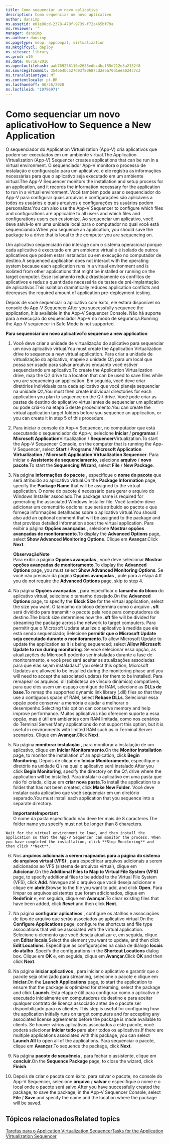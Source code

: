 ```yaml
---
title: Como sequenciar um novo aplicativo
description: Como sequenciar um novo aplicativo
author: dansimp
ms.assetid: e01e98cd-2378-478f-9739-f72c465bf79a
ms.reviewer: ''
manager: dansimp
ms.author: dansimp
ms.pagetype: mdop, appcompat, virtualization
ms.mktglfcycl: deploy
ms.sitesec: library
ms.prod: w10
ms.date: 06/16/2016
ms.openlocfilehash: aab769256116e2635edbc4bcf55d212e3a2152f8
ms.sourcegitcommit: 354664bc527d93f80687cd2eba70d1eea024c7c3
ms.translationtype: MT
ms.contentlocale: pt-BR
ms.lasthandoff: 06/26/2020
ms.locfileid: "10796971"
---
```

# <span data-ttu-id="88cec-103">Como sequenciar um novo aplicativo</span><span class="sxs-lookup"><span data-stu-id="88cec-103">How to Sequence a New Application</span></span>


<span data-ttu-id="88cec-104">O sequenciador do Application Virtualization (App-V) cria aplicativos que podem ser executados em um ambiente virtual.</span><span class="sxs-lookup"><span data-stu-id="88cec-104">The Application Virtualization (App-V) Sequencer creates applications that can be run in a virtual environment.</span></span> <span data-ttu-id="88cec-105">O sequenciador App-V monitora o processo de instalação e configuração para um aplicativo, e ele registra as informações necessárias para que o aplicativo seja executado em um ambiente virtual.</span><span class="sxs-lookup"><span data-stu-id="88cec-105">The App-V Sequencer monitors the installation and setup process for an application, and it records the information necessary for the application to run in a virtual environment.</span></span> <span data-ttu-id="88cec-106">Você também pode usar o sequenciador do App-V para configurar quais arquivos e configurações são aplicáveis a todos os usuários e quais arquivos e configurações os usuários podem personalizar.</span><span class="sxs-lookup"><span data-stu-id="88cec-106">You can also use the App-V Sequencer to configure which files and configurations are applicable to all users and which files and configurations users can customize.</span></span> <span data-ttu-id="88cec-107">Ao sequenciar um aplicativo, você deve salvá-lo em uma unidade local para o computador no qual você está sequenciando.</span><span class="sxs-lookup"><span data-stu-id="88cec-107">When you sequence an application, you should save the package to a drive that is local to the computer you are sequencing on.</span></span>

<span data-ttu-id="88cec-108">Um aplicativo sequenciado não interage com o sistema operacional porque cada aplicativo é executado em um ambiente virtual e é isolado de outros aplicativos que podem estar instalados ou em execução no computador de destino.</span><span class="sxs-lookup"><span data-stu-id="88cec-108">A sequenced application does not interact with the operating system because each application runs in a virtual environment and is isolated from other applications that might be installed or running on the target computer.</span></span> <span data-ttu-id="88cec-109">Esse isolamento reduz drasticamente os conflitos de aplicativos e reduz a quantidade necessária de testes de pré-implantação de aplicativos.</span><span class="sxs-lookup"><span data-stu-id="88cec-109">This isolation dramatically reduces application conflicts and decreases the required amount of application pre-deployment testing.</span></span>

<span data-ttu-id="88cec-110">Depois de você sequenciar o aplicativo com êxito, ele estará disponível no console do App-V Sequencer.</span><span class="sxs-lookup"><span data-stu-id="88cec-110">After you successfully sequence the application, it is available in the App-V Sequencer Console.</span></span> <span data-ttu-id="88cec-111">Não há suporte para a execução do sequenciador App-V no modo de segurança.</span><span class="sxs-lookup"><span data-stu-id="88cec-111">Running the App-V sequencer in Safe Mode is not supported.</span></span>

**<span data-ttu-id="88cec-112">Para sequenciar um novo aplicativo</span><span class="sxs-lookup"><span data-stu-id="88cec-112">To sequence a new application</span></span>**

1.  <span data-ttu-id="88cec-113">Você deve criar a unidade de virtualização do aplicativo para sequenciar um novo aplicativo virtual.</span><span class="sxs-lookup"><span data-stu-id="88cec-113">You must create the Application Virtualization drive to sequence a new virtual application.</span></span> <span data-ttu-id="88cec-114">Para criar a unidade de virtualização do aplicativo, mapeie a unidade Q:\\ para um local que possa ser usado para salvar arquivos enquanto você estiver sequenciando um aplicativo.</span><span class="sxs-lookup"><span data-stu-id="88cec-114">To create the Application Virtualization drive, map the Q:\\ drive to a location that can be used to save files while you are sequencing an application.</span></span> <span data-ttu-id="88cec-115">Em seguida, você deve criar diretórios individuais para cada aplicativo que você planeja sequenciar na unidade Q:\\.</span><span class="sxs-lookup"><span data-stu-id="88cec-115">You must then create individual directories for each application you plan to sequence on the Q:\\ drive.</span></span> <span data-ttu-id="88cec-116">Você pode criar as pastas de destino do aplicativo virtual antes de sequenciar um aplicativo ou pode criá-lo na etapa 5 deste procedimento.</span><span class="sxs-lookup"><span data-stu-id="88cec-116">You can create the virtual application target folders before you sequence an application, or you can create it in step 5 of this procedure.</span></span>

2.  <span data-ttu-id="88cec-117">Para iniciar o console do App-v Sequencer, no computador que está executando o sequenciador do App-v, selecione **Iniciar**  /  **programas**  /  **Microsoft Application**Virtualization  /  **Sequencer**Virtualization.</span><span class="sxs-lookup"><span data-stu-id="88cec-117">To start the App-V Sequencer Console, on the computer that is running the App-V Sequencer, select **Start** / **Programs** / **Microsoft Application Virtualization** / **Microsoft Application Virtualization Sequencer**.</span></span> <span data-ttu-id="88cec-118">Para iniciar o **Assistente de sequenciamento**, selecione **arquivo**  /  **novo pacote**.</span><span class="sxs-lookup"><span data-stu-id="88cec-118">To start the **Sequencing Wizard**, select **File** / **New Package**.</span></span>

3.  <span data-ttu-id="88cec-119">Na página **informações do pacote** , especifique o **nome do pacote** que será atribuído ao aplicativo virtual.</span><span class="sxs-lookup"><span data-stu-id="88cec-119">On the **Package Information** page, specify the **Package Name** that will be assigned to the virtual application.</span></span> <span data-ttu-id="88cec-120">O nome do pacote é necessário para gerar o arquivo do Windows Installer associado.</span><span class="sxs-lookup"><span data-stu-id="88cec-120">The package name is required for generating the associated Windows Installer file.</span></span> <span data-ttu-id="88cec-121">Você também deve adicionar um comentário opcional que será atribuído ao pacote e que forneça informações detalhadas sobre o aplicativo virtual.</span><span class="sxs-lookup"><span data-stu-id="88cec-121">You should also add an optional comment that will be assigned to the package and that provides detailed information about the virtual application.</span></span> <span data-ttu-id="88cec-122">Para exibir a página **Opções avançadas** , selecione **Mostrar opções avançadas de monitoramento**.</span><span class="sxs-lookup"><span data-stu-id="88cec-122">To display the **Advanced Options** page, select **Show Advanced Monitoring Options**.</span></span> <span data-ttu-id="88cec-123">Clique em **Avançar**.</span><span class="sxs-lookup"><span data-stu-id="88cec-123">Click **Next**.</span></span>

    **<span data-ttu-id="88cec-124">Observação</span><span class="sxs-lookup"><span data-stu-id="88cec-124">Note</span></span>**  
    <span data-ttu-id="88cec-125">Para exibir a página **Opções avançadas** , você deve selecionar **Mostrar opções avançadas de monitoramento**.</span><span class="sxs-lookup"><span data-stu-id="88cec-125">To display the **Advanced Options** page, you must select **Show Advanced Monitoring Options**.</span></span> <span data-ttu-id="88cec-126">Se você não precisar da página **Opções avançadas** , pule para a etapa 4.</span><span class="sxs-lookup"><span data-stu-id="88cec-126">If you do not require the **Advanced Options** page, skip to step 4.</span></span>



4.  <span data-ttu-id="88cec-127">Na página **Opções avançadas** , para especificar o **tamanho do bloco** do aplicativo virtual, selecione o tamanho desejado.</span><span class="sxs-lookup"><span data-stu-id="88cec-127">On the **Advanced Options** page, to specify the **Block Size** for the virtual application, select the size you want.</span></span> <span data-ttu-id="88cec-128">O tamanho do bloco determina como o arquivo **. sft** será dividido para transmitir o pacote pela rede para computadores de destino.</span><span class="sxs-lookup"><span data-stu-id="88cec-128">The block size determines how the **.sft** file will be divided for streaming the package across the network to target computers.</span></span> <span data-ttu-id="88cec-129">Para permitir que o Microsoft Update atualize o aplicativo à medida que ele está sendo sequenciado; Selecione **permitir que o Microsoft Update seja executado durante o monitoramento**.</span><span class="sxs-lookup"><span data-stu-id="88cec-129">To allow Microsoft Update to update the application as it is being sequenced; select **Allow Microsoft Update to run during monitoring**.</span></span> <span data-ttu-id="88cec-130">Se você selecionar essa opção, as atualizações da Microsoft poderão ser instaladas durante a fase de monitoramento, e você precisará aceitar as atualizações associadas para que elas sejam instaladas.</span><span class="sxs-lookup"><span data-stu-id="88cec-130">If you select this option, Microsoft Updates are allowed to be installed during the monitoring phase and you will need to accept the associated updates for them to be installed.</span></span> <span data-ttu-id="88cec-131">Para remapear os arquivos. dll (biblioteca de vínculo dinâmico) compatíveis, para que eles usem um espaço contíguo de RAM, selecione as **DLLs de base**.</span><span class="sxs-lookup"><span data-stu-id="88cec-131">To remap the supported dynamic link library (.dll) files so that they use a contiguous space of RAM, select **Rebase DLLs**.</span></span> <span data-ttu-id="88cec-132">Selecionar essa opção pode conservar a memória e ajudar a melhorar o desempenho.</span><span class="sxs-lookup"><span data-stu-id="88cec-132">Selecting this option can conserve memory and help improve performance.</span></span> <span data-ttu-id="88cec-133">Muitos aplicativos não oferecem suporte a essa opção, mas é útil em ambientes com RAM limitada, como nos cenários do Terminal Server.</span><span class="sxs-lookup"><span data-stu-id="88cec-133">Many applications do not support this option, but it is useful in environments with limited RAM such as in Terminal Server scenarios.</span></span> <span data-ttu-id="88cec-134">Clique em **Avançar**.</span><span class="sxs-lookup"><span data-stu-id="88cec-134">Click **Next**.</span></span>

5.  <span data-ttu-id="88cec-135">Na página **monitorar instalação** , para monitorar a instalação de um aplicativo, clique em **Iniciar Monitoramento**.</span><span class="sxs-lookup"><span data-stu-id="88cec-135">On the **Monitor Installation** page, to monitor the installation of an application, click **Begin Monitoring**.</span></span> <span data-ttu-id="88cec-136">Depois de clicar em **Iniciar Monitoramento**, especifique o diretório na unidade Q:\\ na qual o aplicativo será instalado.</span><span class="sxs-lookup"><span data-stu-id="88cec-136">After you click **Begin Monitoring**, specify the directory on the Q:\\ drive where the application will be installed.</span></span> <span data-ttu-id="88cec-137">Para instalar o aplicativo em uma pasta que não foi criada, clique em **criar nova pasta**.</span><span class="sxs-lookup"><span data-stu-id="88cec-137">To install the application to a folder that has not been created, click **Make New Folder**.</span></span> <span data-ttu-id="88cec-138">Você deve instalar cada aplicativo que você sequenciar em um diretório separado.</span><span class="sxs-lookup"><span data-stu-id="88cec-138">You must install each application that you sequence into a separate directory.</span></span>

    **<span data-ttu-id="88cec-139">Importante</span><span class="sxs-lookup"><span data-stu-id="88cec-139">Important</span></span>**  
    <span data-ttu-id="88cec-140">O nome da pasta especificado não deve ter mais de 8 caracteres.</span><span class="sxs-lookup"><span data-stu-id="88cec-140">The folder name you specify must not be longer than 8 characters.</span></span>



~~~
Wait for the virtual environment to load, and then install the application so that the App-V Sequencer can monitor the process. When you have completed the installation, click **Stop Monitoring** and then click **Next**.
~~~

6. <span data-ttu-id="88cec-141">Nos **arquivos adicionais a serem mapeados para a página do sistema de arquivos virtual (VFS)** , para especificar arquivos adicionais a serem adicionados ao VFS (sistema de arquivos virtual), clique em **Adicionar**.</span><span class="sxs-lookup"><span data-stu-id="88cec-141">On the **Additional Files to Map to Virtual File System (VFS)** page, to specify additional files to be added to the Virtual File System (VFS), click **Add**.</span></span> <span data-ttu-id="88cec-142">Navegue até o arquivo que você deseja adicionar e clique em **abrir**.</span><span class="sxs-lookup"><span data-stu-id="88cec-142">Browse to the file you want to add, and click **Open**.</span></span> <span data-ttu-id="88cec-143">Para limpar os arquivos existentes que foram adicionados, clique em **Redefinir** e, em seguida, clique em **Avançar**.</span><span class="sxs-lookup"><span data-stu-id="88cec-143">To clear existing files that have been added, click **Reset** and then click **Next**.</span></span>

7. <span data-ttu-id="88cec-144">Na página **configurar aplicativos** , configure os atalhos e associações de tipo de arquivo que serão associados ao aplicativo virtual.</span><span class="sxs-lookup"><span data-stu-id="88cec-144">On the **Configure Applications** page, configure the shortcuts and file type associations that will be associated with the virtual application.</span></span> <span data-ttu-id="88cec-145">Selecione o elemento que você deseja atualizar e, em seguida, clique em **Editar locais**.</span><span class="sxs-lookup"><span data-stu-id="88cec-145">Select the element you want to update, and then click **Edit Locations**.</span></span> <span data-ttu-id="88cec-146">Especifique as configurações na caixa de diálogo **locais do atalho** .</span><span class="sxs-lookup"><span data-stu-id="88cec-146">Specify the configurations in the **Shortcut Locations** dialog box.</span></span> <span data-ttu-id="88cec-147">Clique em **OK** e, em seguida, clique em **Avançar**.</span><span class="sxs-lookup"><span data-stu-id="88cec-147">Click **OK** and then click **Next**.</span></span>

8. <span data-ttu-id="88cec-148">Na página **iniciar aplicativos** , para iniciar o aplicativo e garantir que o pacote seja otimizado para streaming, selecione o pacote e clique em **Iniciar**.</span><span class="sxs-lookup"><span data-stu-id="88cec-148">On the **Launch Applications** page, to start the application to ensure that the package is optimized for streaming, select the package and click **Launch**.</span></span> <span data-ttu-id="88cec-149">Esta etapa é útil para configurar como o aplicativo é executado inicialmente em computadores de destino e para aceitar qualquer contrato de licença associado antes de o pacote ser disponibilizado para os clientes.</span><span class="sxs-lookup"><span data-stu-id="88cec-149">This step is useful for configuring how the application initially runs on target computers and for accepting any associated license agreements before the package is made available to clients.</span></span> <span data-ttu-id="88cec-150">Se houver vários aplicativos associados a este pacote, você poderá selecionar **Iniciar tudo** para abrir todos os aplicativos.</span><span class="sxs-lookup"><span data-stu-id="88cec-150">If there are multiple applications associated with this package, you can select **Launch All** to open all of the applications.</span></span> <span data-ttu-id="88cec-151">Para sequenciar o pacote, clique em **Avançar**.</span><span class="sxs-lookup"><span data-stu-id="88cec-151">To sequence the package, click **Next**.</span></span>

9. <span data-ttu-id="88cec-152">Na página **pacote de sequência** , para fechar o assistente, clique em **concluir**.</span><span class="sxs-lookup"><span data-stu-id="88cec-152">On the **Sequence Package** page, to close the wizard, click **Finish**.</span></span>

10. <span data-ttu-id="88cec-153">Depois de criar o pacote com êxito, para salvar o pacote, no console do App-V Sequencer, selecione **arquivo**  /  **salvar** e especifique o nome e o local onde o pacote será salvo.</span><span class="sxs-lookup"><span data-stu-id="88cec-153">After you have successfully created the package, to save the package, in the App-V Sequencer Console, select **File** / **Save** and specify the name and the location where the package will be saved.</span></span>

## <span data-ttu-id="88cec-154">Tópicos relacionados</span><span class="sxs-lookup"><span data-stu-id="88cec-154">Related topics</span></span>


[<span data-ttu-id="88cec-155">Tarefas para o Application Virtualization Sequencer</span><span class="sxs-lookup"><span data-stu-id="88cec-155">Tasks for the Application Virtualization Sequencer</span></span>](tasks-for-the-application-virtualization-sequencer.md)










